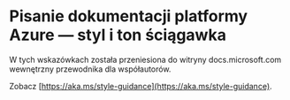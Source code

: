 # <a name="writing-azure-documentation---style-and-voice-cheat-sheet"></a>Pisanie dokumentacji platformy Azure — styl i ton ściągawka

W tych wskazówkach została przeniesiona do witryny docs.microsoft.com wewnętrzny przewodnika dla współautorów.

Zobacz [https://aka.ms/style-guidance](https://aka.ms/style-guidance).
